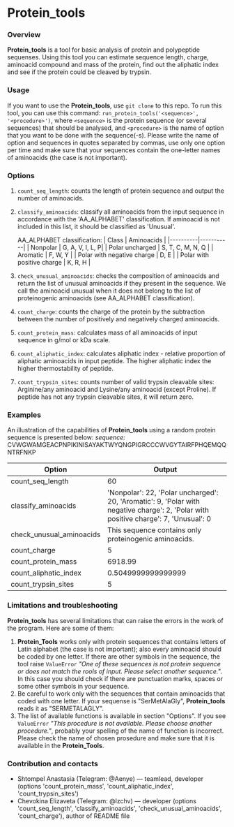 # Protein_tools
### Overview
**Protein_tools** is a tool for basic analysis of protein and polypeptide sequenses. Using this tool you can estimate sequence length, charge, aminoacid compound and mass of the protein, find out the aliphatic index and see if the protein could be cleaved by trypsin.

### Usage
If you want to use the **Protein_tools**, use `git clone` to this repo. To run this tool, you can use this command:
`run_protein_tools('<sequence>', '<procedure>')`, where `<sequence>` is the protein sequence (or several sequences) that should be analysed, and `<procedure>` is the name of option that you want to be done with the sequence(-s). Please write the name of option and sequences in quotes separated by commas, use only one option per time and make sure that your sequences contain the one-letter names of aminoacids (the case is not important).

### Options
1. `count_seq_length`: counts the length of protein sequence and output the number of aminoacids.
2. `classify_aminoacids`: classify all aminoacids from the input sequence in accordance with the 'AA_ALPHABET' classification. If aminoacid is not included in this list, it should be classified as 'Unusual'.

    AA_ALPHABET classification:
    | Class | Aminoacids |
    |----------|-----------|
    | Nonpolar | G, A, V, I, L, P|
    | Polar uncharged | S, T, C, M, N, Q |
    | Aromatic | F, W, Y |
    | Polar with negative charge | D, E |
    | Polar with positive charge | K, R, H |

3. `check_unusual_aminoacids`: checks the composition of aminoacids and return the list of unusual aminoacids if they present in the sequence. We call the aminoacid unusual when it does not belong to the list of proteinogenic aminoacids (see AA_ALPHABET classification).
4. `count_charge`: counts the charge of the protein by the subtraction between the number of positively and negatively charged aminoacids.
5. `count_protein_mass`: calculates mass of all aminoacids of input sequence in g/mol or kDa scale.
6. `count_aliphatic_index`: calculates aliphatic index - relative proportion of aliphatic aminoacids in input peptide. The higher aliphatic index the higher thermostability of peptide.
7. `count_trypsin_sites`: counts number of valid trypsin cleavable sites: Arginine/any aminoacid and Lysine/any aminoacid (except Proline). If peptide has not any trypsin cleavable sites, it will return zero.

### Examples
An illustration of the capabilities of **Protein_tools** using a random protein sequence is presented below:
*sequence:* CVWGWAMGEACPNPIKINISAYAKTWYQNGPIGRCCCWVGYTAIRFPHQEMQQNTRFNKP

| Option | Output |
|--------|---------|
| count_seq_length | 60 |
| classify_aminoacids | 'Nonpolar': 22, 'Polar uncharged': 20, 'Aromatic': 9, 'Polar with negative charge': 2, 'Polar with positive charge': 7, 'Unusual': 0 |
| check_unusual_aminoacids | This sequence contains only proteinogenic aminoacids. |
| count_charge | 5 |
| count_protein_mass | 6918.99 |
| count_aliphatic_index | 0.5049999999999999 |
| count_trypsin_sites | 5 |

### Limitations and troubleshooting
**Protein_tools** has several limitations that can raise the errors in the work of the program. Here are some of them:
1. **Protein_Tools** works only with protein sequences that contains letters of Latin alphabet (the case is not important); also every aminoacid should be coded by one letter. If there are other symbols in the sequence, the tool raise `ValueError` *"One of these sequences is not protein sequence or does not match the rools of input. Please select another sequence."*. In this case you should check if there are punctuation marks, spaces or some other symbols in your sequence.
2. Be careful to work only with the sequences that contain aminoacids that coded with one letter. If your sequense is "SerMetAlaGly", **Protein_tools** reads it as "SERMETALAGLY".
3. The list of available functions is available in section "Options". If you see `ValueError` *"This procedure is not available. Please choose another procedure."*, probably your spelling of the name of function is incorrect. Please check the name of chosen prosedure and make sure that it is available in the **Protein_Tools**.

### Contribution and contacts
- Shtompel Anastasia (Telegram: @Aenye) — teamlead, developer (options 'count_protein_mass', 'count_aliphatic_index', 'count_trypsin_sites')
- Chevokina Elizaveta (Telegram: @lzchv) — developer (options 'count_seq_length', 'classify_aminoacids', 'check_unusual_aminoacids', 'count_charge'), author of README file
